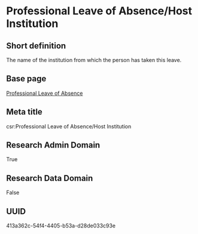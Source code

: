 # Professional Leave of Absence/Host Institution
## Short definition
The name of the institution from which the person has taken this leave.
## Base page
[Professional Leave of Absence](https://github.com/EuroCRIS/CASRAI-Dictionairies/blob/main/Objects/Professional%20Leave%20of%20Absence.md)
## Meta title
csr:Professional Leave of Absence/Host Institution
## Research Admin Domain
True
## Research Data Domain
False
## UUID
413a362c-54f4-4405-b53a-d28de033c93e
